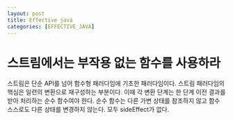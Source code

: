 ```yaml
---
layout: post
title: Effective java
categories: [EFFECTIVE_JAVA]
---
```


# 스트림에서는 부작용 없는 함수를 사용하라

스트림은 단순 API를 넘어 함수형 패러다임에 기초한 패러다임이다. 스트림 패러다임의 핵심은 일련의 변환으로 재구성하는 부분이다. 이때 각 변환 단계는 한 단계
이전 결과를 받아 처리하는 순수 함수여야 한다. 순수 함수는 다른 가변 상태를 참조하지 않고 함수 스스로도 다른 상태를 변경하지 않는다. 모두 sideEffect가 없다.